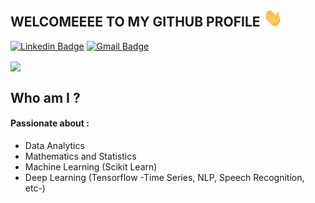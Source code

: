 <h2> WELCOMEEEE TO MY GITHUB PROFILE <img src="https://raw.githubusercontent.com/ABSphreak/ABSphreak/master/gifs/Hi.gif" width="30px"></h2>

[![Linkedin Badge](https://img.shields.io/badge/LinkedIn-0077B5?style=for-the-badge&logo=linkedin&logoColor=white)](https://www.linkedin.com/in/ravialdy-hidayat-a617a8156/) 
[![Gmail Badge](https://img.shields.io/badge/Gmail-D14836?style=for-the-badge&logo=gmail&logoColor=white)](mailto:ravialdyhidayat@gmail.com)

<img align='center' src='https://tenor.com/bftQl.gif' width='200"'>

## Who am I ?

#### Passionate about :

  * Data Analytics
  * Mathematics and Statistics
  * Machine Learning (Scikit Learn)
  * Deep Learning (Tensorflow -Time Series, NLP, Speech Recognition, etc-)

<!---
ravialdy/ravialdy is a ✨ special ✨ repository because its `README.md` (this file) appears on your GitHub profile.
You can click the Preview link to take a look at your changes.
--->
